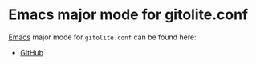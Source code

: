 # Emacs major mode for gitolite.conf

[Emacs][] major mode for `gitolite.conf` can be found here:

- [GitHub][]

[Emacs]: http://www.gnu.org/software/emacs
[GitHub]: http://github.com/llloret/gitolite-emacs
